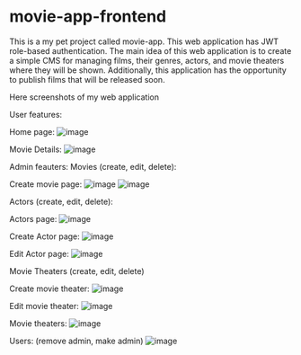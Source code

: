 # movie-app-frontend
This is a my pet project called movie-app. This web application has JWT role-based authentication. The main idea of this web application is to create a simple CMS for managing films, their genres, actors, and movie theaters where they will be shown. Additionally, this application has the opportunity to publish films that will be released soon.

Here screenshots of my web application

User features:

Home page: 
![image](https://user-images.githubusercontent.com/90110681/220659907-e1c32652-5862-42ca-a845-721a6c3ad541.png)

Movie Details:
![image](https://user-images.githubusercontent.com/90110681/220666979-63bd4f78-2198-479e-be12-c7729c9d10d8.png)

Admin feauters: 
Movies (create, edit, delete):

Create movie page:
![image](https://user-images.githubusercontent.com/90110681/220666268-fa2f401e-5a87-4fcf-a756-37bbd2c7620d.png)
![image](https://user-images.githubusercontent.com/90110681/220666684-c0df0cb1-b24d-40b0-8fdd-226278baee21.png)


Actors (create, edit, delete):

Actors page:
![image](https://user-images.githubusercontent.com/90110681/220662372-470eb03c-c146-45d0-9651-2bf5fd9ab6c5.png)

Create Actor page:
![image](https://user-images.githubusercontent.com/90110681/220665118-caffcb30-bf18-456b-8ecd-3b40fb7ce2e9.png)

Edit Actor page: 
![image](https://user-images.githubusercontent.com/90110681/220662963-f2befcdf-3a6f-4831-b228-661f76855f0d.png)

Movie Theaters (create, edit, delete)

Create movie theater:
![image](https://user-images.githubusercontent.com/90110681/220663720-d0e5f9c1-8e54-42ea-9414-8042db4a4ecc.png)

Edit movie theater: 
![image](https://user-images.githubusercontent.com/90110681/220664114-c726ee54-0d48-4267-bd60-807cb32c3bf8.png)

Movie theaters: 
![image](https://user-images.githubusercontent.com/90110681/220664243-2c0cc798-4539-4493-bc39-27080ce6216e.png)


Users: (remove admin, make admin)
![image](https://user-images.githubusercontent.com/90110681/220665338-f0614373-53b1-4d69-873b-1b8da0cff4dc.png)
